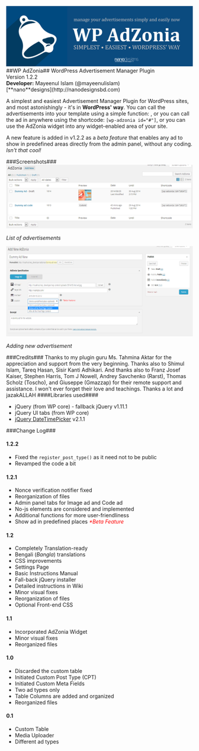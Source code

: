 <img src="assets/banner-1544x500.png" alt="WP AdZonia - WordPress Ad Management Plugin"/>
##WP AdZonia##
WordPress Advertisement Manager Plugin<br>
Version 1.2.2<br>
<strong>Developer:</strong> Mayeenul Islam (@mayeenulislam)<br>
[**nano**designs](http://nanodesignsbd.com)

A simplest and easiest Advertisement Manager Plugin for WordPress sites, and most astonishingly - it's in <strong>WordPress' way</strong>. You can call the advertisements into your template using a simple function: <code><?php if ( function_exists( "show_adzonia" )  ) show_adzonia( # ); ?></code>, or you can call the ad in anywhere using the shortcode: <code>[wp-adzonia id="#"]</code>, or you can use the AdZonia widget into any widget-enabled area of your site.

A new feature is added in v1.2.2 as a *beta feature* that enables any ad to show in predefined areas directly from the admin panel, without any coding. *Isn't that cool!*

###Screenshots###
<img src="assets/screenshot-1.png" alt="WP AdZonia - List of advertisements"/>
<p><em>List of advertisements</em></p>
<img src="assets/screenshot-2.png" alt="WP AdZonia - Adding new advertisement"/>
<p><em>Adding new advertisement</em></p>

###Credits###
Thanks to my plugin guru Ms. Tahmina Aktar for the appreciation and support from the very beginning.
Thanks also to Shimul Islam, Tareq Hasan, Sisir Kanti Adhikari. And thanks also to Franz Josef Kaiser, Stephen Harris, Tom J Nowell, Andrey Savchenko (Rarst), Thomas Scholz (Toscho), and Giuseppe (Gmazzap) for their remote support and assistance. I won't ever forget their love and teachings. Thanks a lot and jazakALLAH
####Libraries used####
* jQuery (from WP core) - fallback jQuery v1.11.1
* jQuery UI tabs (from WP core)
* [jQuery DateTimePicker](http://xdsoft.net/jqplugins/datetimepicker/) v2.1.1

###Change Log###
#### 1.2.2
* Fixed the `register_post_type()` as it need not to be public
* Revamped the code a bit

#### 1.2.1
* Nonce verification notifier fixed
* Reorganization of files
* Admin panel tabs for Image ad and Code ad
* No-js elements are considered and implemented
* Additional functions for more user-friendliness
* Show ad in predefined places <em style="color: red">*Beta Feature</em>

#### 1.2
* Completely Translation-ready
* Bengali (<em>Bangla</em>) translations
* CSS improvements
* Settings Page
* Basic Instructions Manual
* Fall-back jQuery installer
* Detailed instructions in Wiki
* Minor visual fixes
* Reorganization of files
* Optional Front-end CSS

#### 1.1
* Incorporated AdZonia Widget
* Minor visual fixes
* Reorganized files

#### 1.0
* Discarded the custom table
* Initiated Custom Post Type (CPT)
* Initiated Custom Meta Fields
* Two ad types only
* Table Columns are added and organized
* Reorganized files

#### 0.1
* Custom Table
* Media Uploader
* Different ad types